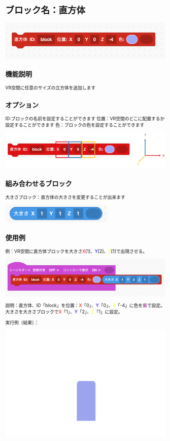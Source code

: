 # ブロック名：直方体
![直方体のブロック](./images\rectangular\red_rec.png)

## 機能説明
VR空間に任意のサイズの立方体を追加します

## オプション
ID:ブロックの名前を設定することができます
位置：VR空間のどこに配置するか設定することができます
色：ブロックの色を設定することができます

![直方体のオプション](./images\rectangular\rec_vec.jpg)

## 組み合わせるブロック
大きさブロック：直方体の大きさを変更することが出来ます

![組み合わせるブロック](./images\rectangular\blue_size.png)

## 使用例
例：VR空間に直方体ブロックを大きさ<span style="color: red; ">X</span>[1]、<span style="color: blue; ">Y</span>[2]、<span style="color: yellow; ">Z</span>[1]で出現させる。

![使用例](./images\rectangular\rec_ex.png)

説明：直方体、ID「block」を位置：<span style="color: red; ">X</span>「0」、<span style="color: blue; ">Y</span>「0」、<span style="color: yellow; ">Z</span>「-4」に色を<span style="color: purple; ">紫</span>で設定。大きさを大きさブロックで<span style="color: red; ">X</span>「1」、<span style="color: blue; ">Y</span>「2」、<span style="color: yellow; ">Z</span>「1」に設定。

実行例（結果）：

![実行例](./images\rectangular\rec.png)
